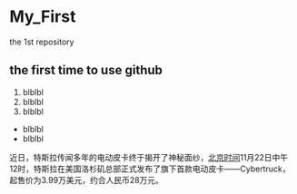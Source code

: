 # My_First
the 1st repository
## the first time to use github
1. blblbl
2. blblbl
3. blblbl
- blblbl
- blblbl

近日，特斯拉传闻多年的电动皮卡终于揭开了神秘面纱，[北京时间](https://www.baidu.com/)11月22日中午12时，特斯拉在美国洛杉矶总部正式发布了旗下首款电动皮卡——Cybertruck，起售价为3.99万美元，约合人民币28万元。
